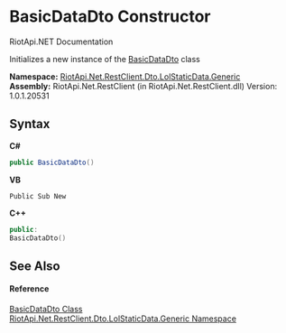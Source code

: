 # BasicDataDto Constructor 
RiotApi.NET Documentation 

Initializes a new instance of the <a href="e980ed23-5389-db5a-877f-d2a841c136ae">BasicDataDto</a> class

**Namespace:**&nbsp;<a href="304beb8e-603a-7dd9-9522-85c438524038">RiotApi.Net.RestClient.Dto.LolStaticData.Generic</a><br />**Assembly:**&nbsp;RiotApi.Net.RestClient (in RiotApi.Net.RestClient.dll) Version: 1.0.1.20531

## Syntax

**C#**<br />
``` C#
public BasicDataDto()
```

**VB**<br />
``` VB
Public Sub New
```

**C++**<br />
``` C++
public:
BasicDataDto()
```


## See Also


#### Reference
<a href="e980ed23-5389-db5a-877f-d2a841c136ae">BasicDataDto Class</a><br /><a href="304beb8e-603a-7dd9-9522-85c438524038">RiotApi.Net.RestClient.Dto.LolStaticData.Generic Namespace</a><br />